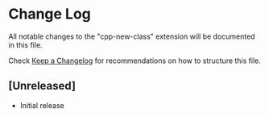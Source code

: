# Change Log

All notable changes to the "cpp-new-class" extension will be documented in this file.

Check [Keep a Changelog](http://keepachangelog.com/) for recommendations on how to structure this file.

## [Unreleased]

- Initial release
